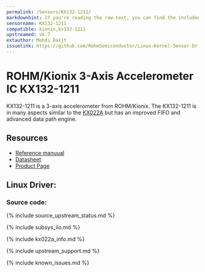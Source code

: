 ```yaml
---
permalink: /Sensors/KX132-1211/
markdownhint: If you're reading the raw-text, you can find the included stuff from the _includes folder. Or you can head to the pages in https://rohmsemiconductor.github.io/Linux-Kernel-Sensor-Drivers/
sensorname: KX132-1211
compatible: kionix,kx132-1211
upstreamed: v6.7
extauthor: Mehdi Daijt
issuelink: https://github.com/RohmSemiconductor/Linux-Kernel-Sensor-Drivers/issues?q=is%3Aissue+repo%3ALinux-Kernel-Sensor-Drivers+KX022A+in%3Atitle
---
```


# ROHM/Kionix 3-Axis Accelerometer IC KX132-1211

KX132-1211 is a 3-axis accelerometer from ROHM/Kionix. The KX132-1211 is in many aspects similar to the [KX022A](../KX022A) but has an improved FIFO and advanced data path engine.

## Resources
- [Reference manuual](https://fscdn.rohm.com/kionix/en/document/KX132-1211-Technical-Reference-Manual-Rev-5.0.pdf)
- [Datasheet](https://fscdn.rohm.com/kionix/en/datasheet/kx132-1211-e.pdf)
- [Product Page](https://www.rohm.com/products/sensors-mems/accelerometer-ics/kx132-1211-product)

## Linux Driver:

### Source code:
{% include source_upstream_status.md %}

{% include subsys_iio.md %}
 
{% include kx022a_info.md %}

{% include upstream_support.md %}

{% include known_issues.md %}
